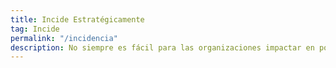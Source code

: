 ```yaml
---
title: Incide Estratégicamente
tag: Incide
permalink: "/incidencia"
description: No siempre es fácil para las organizaciones impactar en políticas públicas. Acá te entregamos herramientas para conseguirlo. Crea, impulsa y concreta tus objetivos con metodologías creadas especialmente para líderes emergentes, organizaciones y colectivos.
---
```


